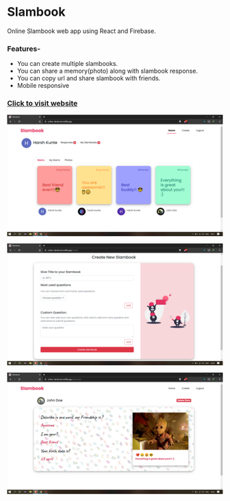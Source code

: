# Slambook
Online Slambook web app using React and Firebase.

### Features-
- You can create multiple slambooks.
- You can share a memory(photo) along with slambook response.
- You can copy url and share slambook with friends.
- Mobile responsive


### [Click to visit website](https://online-slambook.netlify.app/)

![Home](https://github.com/HarshKunte/Slambook/blob/master/readme_images/Home.png)

![Create Slambook](https://github.com/HarshKunte/Slambook/blob/master/readme_images/Create.png)

![View Slambook](https://github.com/HarshKunte/Slambook/blob/master/readme_images/View.png)

